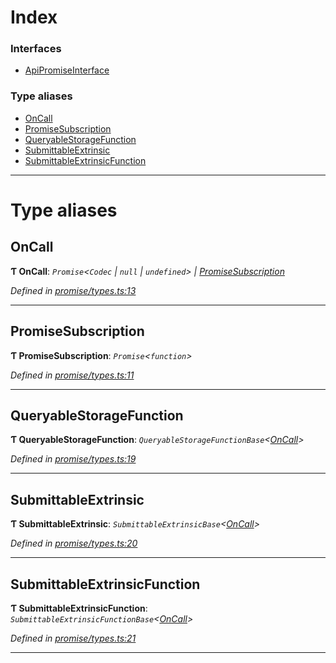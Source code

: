 

# Index

### Interfaces

* [ApiPromiseInterface](../interfaces/_promise_types_.apipromiseinterface.md)

### Type aliases

* [OnCall](_promise_types_.md#oncall)
* [PromiseSubscription](_promise_types_.md#promisesubscription)
* [QueryableStorageFunction](_promise_types_.md#queryablestoragefunction)
* [SubmittableExtrinsic](_promise_types_.md#submittableextrinsic)
* [SubmittableExtrinsicFunction](_promise_types_.md#submittableextrinsicfunction)

---

# Type aliases

<a id="oncall"></a>

##  OnCall

**Ƭ OnCall**: *`Promise`<`Codec` | `null` | `undefined`> | [PromiseSubscription](_promise_types_.md#promisesubscription)*

*Defined in [promise/types.ts:13](https://github.com/polkadot-js/api/blob/aea223f/packages/api/src/promise/types.ts#L13)*

___
<a id="promisesubscription"></a>

##  PromiseSubscription

**Ƭ PromiseSubscription**: *`Promise`<`function`>*

*Defined in [promise/types.ts:11](https://github.com/polkadot-js/api/blob/aea223f/packages/api/src/promise/types.ts#L11)*

___
<a id="queryablestoragefunction"></a>

##  QueryableStorageFunction

**Ƭ QueryableStorageFunction**: *`QueryableStorageFunctionBase`<[OnCall](_promise_types_.md#oncall)>*

*Defined in [promise/types.ts:19](https://github.com/polkadot-js/api/blob/aea223f/packages/api/src/promise/types.ts#L19)*

___
<a id="submittableextrinsic"></a>

##  SubmittableExtrinsic

**Ƭ SubmittableExtrinsic**: *`SubmittableExtrinsicBase`<[OnCall](_promise_types_.md#oncall)>*

*Defined in [promise/types.ts:20](https://github.com/polkadot-js/api/blob/aea223f/packages/api/src/promise/types.ts#L20)*

___
<a id="submittableextrinsicfunction"></a>

##  SubmittableExtrinsicFunction

**Ƭ SubmittableExtrinsicFunction**: *`SubmittableExtrinsicFunctionBase`<[OnCall](_promise_types_.md#oncall)>*

*Defined in [promise/types.ts:21](https://github.com/polkadot-js/api/blob/aea223f/packages/api/src/promise/types.ts#L21)*

___

